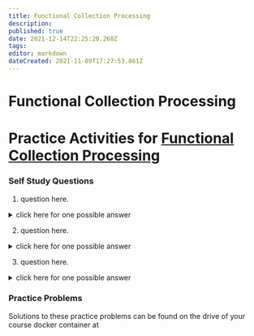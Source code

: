 ```yaml
---
title: Functional Collection Processing
description: 
published: true
date: 2021-12-14T22:25:20.268Z
tags: 
editor: markdown
dateCreated: 2021-11-09T17:27:53.861Z
---
```


# Functional Collection Processing
# Practice Activities for [Functional Collection Processing](functionalProgramming/functionalCollectionProcessing)



### Self Study Questions
1. question here.
<details>
<summary>click here for one possible answer</summary>
  
`answer here`
`second line if needed`
</details>

2. question here.
<details>
<summary>click here for one possible answer</summary>
  
`answer here`
`second line if needed`
</details>

3. question here.
<details>
<summary>click here for one possible answer</summary>
  
`answer here`
`second line if needed`
</details>


### Practice Problems

Solutions to these practice problems can be found on the drive of your course docker container at 